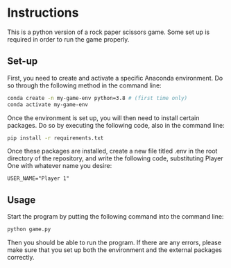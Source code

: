 # Instructions

This is a python version of a rock paper scissors game. Some set up is required in order to run the game properly.

## Set-up

First, you need to create and activate a specific Anaconda environment. Do so through the following method in the command line:

```sh
conda create -n my-game-env python=3.8 # (first time only)
conda activate my-game-env
```

Once the environment is set up, you will then need to install certain packages. Do so by executing the following code, also in the command line:

```sh
pip install -r requirements.txt
```

Once these packages are installed, create a new file titled .env in the root directory of the repository, and write the following code, substituting Player One with whatever name you desire:

    USER_NAME="Player 1"

## Usage

Start the program by putting the following command into the command line:

```py
python game.py
```

Then you should be able to run the program. If there are any errors, please make sure that you set up both the environment and the external packages correctly.